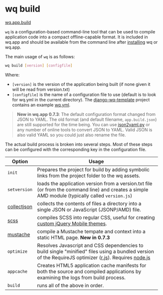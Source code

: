 wq build
========
[wq.app.build]

`wq` is a configuration-based command-line tool that can be used to compile application code into a compact offline-capable format.  It is included in wq.app and should be available from the command line after [installing] wq or wq.app.

The main usage of `wq` is as follows:
```bash
wq build [version] [configfile]
```
Where:

  * `[version]` is the version of the application being built (if none given it will be read from version.txt)
  * `[configfile]` is the name of a configuration file to use (default is to look for wq.yml in the current directory).  The [django-wq-template] project contains an example [wq.yml].

> **New in wq.app 0.7.3**: The default configuration format changed from JSON to YAML.  The old format (and default filename, `app.build.json`) are still supported for the time being.  You can use [json2yaml.py] or any number of online tools to convert JSON to YAML.  Valid JSON is also valid YAML so you could just also rename the file.

The actual build process is broken into several steps.  Most of these steps can be configured with the corresponding key in the configuration file.

| Option | Usage
| ------ | -----------
| `init` | Prepares the project for build by adding symbolic links from the project folder to the wq assets.
| `setversion` | loads the application version from a version.txt file (or from the command line) and creates a simple AMD module (typically called `version.js`)
| [collectjson] | collects the contents of files a directory into a single JSON or JavaScript (JSONP/AMD) file.
| [scss] | compiles SCSS into regular CSS, useful for creating [custom jQuery Mobile themes].
| [mustache] | compile a Mustache tempate and context into a static HTML page.  **New in 0.7.3**
| `optimize` | Resolves Javascript and CSS dependencies to build single "minified" files using a bundled version of the RequireJS optimizer ([r.js]).  Requires [node.js]
| `appcache` | Creates HTML5 application cache manifests for both the source and compiled applications by examining the logs from build process.
| `build` | runs all of the above in order.

[wq.app.build]: https://github.com/wq/wq.app/blob/master/build/
[installing]: https://wq.io/docs/setup
[django-wq-template]: https://github.com/wq/django-wq-template
[wq.yml]: https://github.com/wq/django-wq-template/blob/master/django_project/app/wq.yml
[#6]: https://github.com/wq/wq.app/issues/6
[scss]: https://wq.io/docs/scss
[collectjson]: https://wq.io/docs/collectjson
[mustache]: https://wq.io/docs/mustache-build
[custom jQuery Mobile themes]: https://wq.io/docs/jquery-mobile-scss-themes
[r.js]: http://requirejs.org/docs/optimization.html
[node.js]: http://nodejs.org
[json2yaml.py]: https://github.com/sheppard/json2yaml.py
